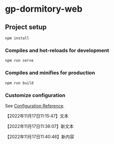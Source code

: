 # gp-dormitory-web

## Project setup
```
npm install
```

### Compiles and hot-reloads for development
```
npm run serve
```

### Compiles and minifies for production
```
npm run build
```

### Customize configuration
See [Configuration Reference](https://cli.vuejs.org/config/).



【2022年11月17日11:15:47】文本

【2022年11月17日11:36:07】新文本

【2022年11月17日11:40:46】新内容
